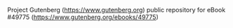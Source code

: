 Project Gutenberg (https://www.gutenberg.org) public repository for eBook #49775 (https://www.gutenberg.org/ebooks/49775)
